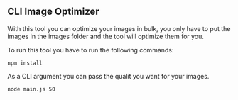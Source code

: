 ## CLI Image Optimizer

With this tool you can optimize your images in bulk, you only have to put the images in the images folder and the tool will optimize them for you.

To run this tool you have to run the following commands:

    npm install

As a CLI argument you can pass the qualit you want for your images.

    node main.js 50